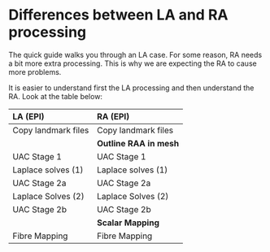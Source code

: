 # Differences between LA and RA processing 

The quick guide walks you through an LA case. For some reason, RA needs a bit more extra processing.
This is why we are expecting the RA to cause more problems. 

It is easier to understand first the LA processing and then understand the RA. 
Look at the table below: 

| LA (EPI)            | RA (EPI)                             |
|:--------------------|:-------------------------------------|
| Copy landmark files | Copy landmark files                  |
|                     | **Outline RAA in mesh**              |
| UAC Stage 1         | UAC Stage 1                          |
| Laplace solves (1)  | Laplace solves (1)                   |
| UAC Stage 2a        | UAC Stage 2a                         |
| Laplace Solves (2)  | Laplace Solves (2)                   |
| UAC Stage 2b        | UAC Stage 2b                         |
|                     | **Scalar Mapping** |
| Fibre Mapping       | Fibre Mapping                        |


